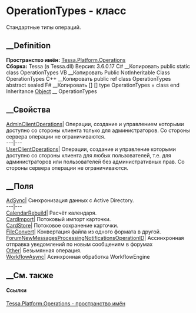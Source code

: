 # OperationTypes - класс
Стандартные типы операций.
## __Definition
 **Пространство имён:**
[Tessa.Platform.Operations](N_Tessa_Platform_Operations.htm)  
 **Сборка:** Tessa (в Tessa.dll) Версия: 3.6.0.17
C# __Копировать
     public static class OperationTypes
VB __Копировать
     Public NotInheritable Class OperationTypes
C++ __Копировать
     public ref class OperationTypes abstract sealed
F# __Копировать
     [<AbstractClassAttribute>]
    [<SealedAttribute>]
    type OperationTypes = class end
Inheritance
    [Object](https://learn.microsoft.com/dotnet/api/system.object) __ OperationTypes
##  __Свойства
[AdminClientOperations](P_Tessa_Platform_Operations_OperationTypes_AdminClientOperations.htm)|
Операции, создание и управлением которыми доступно со стороны клиента только
для администраторов. Со стороны сервера операции не ограничиваются.  
---|---  
[UserClientOperations](P_Tessa_Platform_Operations_OperationTypes_UserClientOperations.htm)|
Операции, создание и управление которыми доступно со стороны клиента для любых
пользователей, т.е. для администраторов или пользователей без административных
прав. Со стороны сервера операции не ограничиваются.  
## __Поля
[AdSync](F_Tessa_Platform_Operations_OperationTypes_AdSync.htm)|
Синхронизация данных с Active Directory.  
---|---  
[CalendarRebuild](F_Tessa_Platform_Operations_OperationTypes_CalendarRebuild.htm)|
Расчёт календаря.  
[CardImport](F_Tessa_Platform_Operations_OperationTypes_CardImport.htm)|
Потоковый импорт карточки.  
[CardStore](F_Tessa_Platform_Operations_OperationTypes_CardStore.htm)|
Потоковое сохранение карточки.  
[FileConvert](F_Tessa_Platform_Operations_OperationTypes_FileConvert.htm)|
Конвертация файла из одного формата в другой.  
[ForumNewMessagesProcessingNotificationsOperationID](F_Tessa_Platform_Operations_OperationTypes_ForumNewMessagesProcessingNotificationsOperationID.htm)|
Ассинхронная отправка уведомлений по новым сообщениям в форумах  
[Other](F_Tessa_Platform_Operations_OperationTypes_Other.htm)|  Безымянная
операция.  
[WorkflowAsync](F_Tessa_Platform_Operations_OperationTypes_WorkflowAsync.htm)|
Асинхронная обработка WorkflowEngine  
## __См. также
#### Ссылки
[Tessa.Platform.Operations - пространство
имён](N_Tessa_Platform_Operations.htm)
